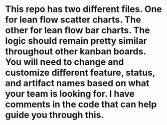 # This repo has two different files. One for lean flow scatter charts. The other for lean flow bar charts. The logic should remain pretty similar throughout other kanban boards. You will need to change and customize different feature, status, and artifact names based on what your team is looking for. I have comments in the code that can help guide you through this.
